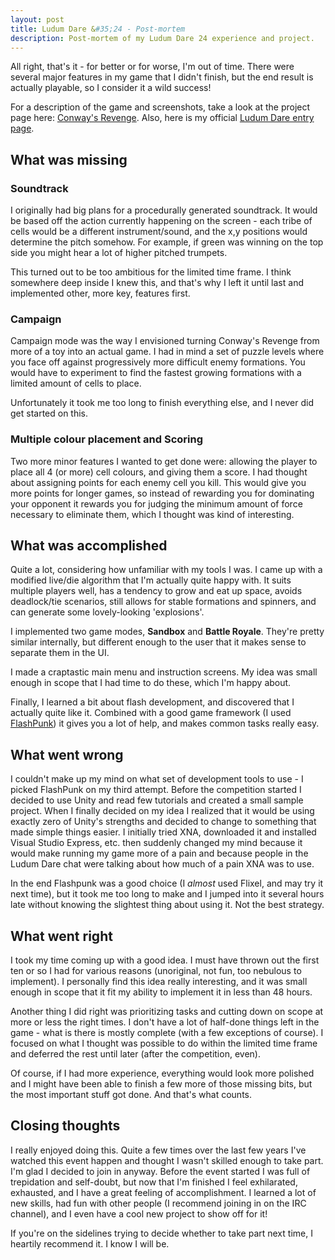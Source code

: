 ```yaml
---
layout: post
title: Ludum Dare &#35;24 - Post-mortem
description: Post-mortem of my Ludum Dare 24 experience and project.
---
```


All right, that's it - for better or for worse, I'm out of time. There were
several major features in my game that I didn't finish, but the end result is
actually playable, so I consider it a wild success!

For a description of the game and screenshots, take a look at the project page here: [Conway's Revenge](http://nickknowlson.com/projects/conways-revenge/). Also, here is my official [Ludum Dare entry page](http://www.ludumdare.com/compo/ludum-dare-24/?action=preview&uid=15084).

What was missing
---

### Soundtrack

I originally had big plans for a procedurally generated soundtrack. It would be
based off the action currently happening on the screen - each tribe of cells
would be a different instrument/sound, and the x,y positions would determine the
pitch somehow. For example, if green was winning on the top side you might hear a lot of
higher pitched trumpets.

This turned out to be too ambitious for the limited time frame. I think
somewhere deep inside I knew this, and that's why I left it until last and
implemented other, more key, features first.

### Campaign

Campaign mode was the way I envisioned turning Conway's Revenge from more of a
toy into an actual game. I had in mind a set of puzzle levels where you face off against progressively more difficult enemy formations. You would have to experiment to find the fastest growing formations with a limited amount of cells to place.

Unfortunately it took me too long to finish everything else, and I never did get
started on this.

### Multiple colour placement and Scoring

Two more minor features I wanted to get done were: allowing the player to place
all 4 (or more) cell colours, and giving them a score. I had thought
about assigning points for each enemy cell you kill. This would give you more
points for longer games, so instead of rewarding you for dominating your
opponent it rewards you for judging the minimum amount of force necessary to
eliminate them, which I thought was kind of interesting.

What was accomplished
---

Quite a lot, considering how unfamiliar with my tools I was. I came up with a
modified live/die algorithm that I'm actually quite happy with. It suits
multiple players well, has a tendency to grow and eat up space, avoids
deadlock/tie scenarios, still allows for stable formations and spinners, and can
generate some lovely-looking 'explosions'.

I implemented two game modes, **Sandbox** and **Battle Royale**. They're pretty
similar internally, but different enough to the user that it makes sense to separate them in the UI.

I made a craptastic main menu and instruction screens. My idea was small enough
in scope that I had time to do these, which I'm happy about.

Finally, I learned a bit about flash development, and discovered that I actually quite
like it. Combined with a good game framework (I used [FlashPunk](http://flashpunk.net/)) it gives you a lot of help, and makes common tasks really easy.

What went wrong
---

I couldn't make up my mind on what set of development tools to use - I picked FlashPunk
on my third attempt. Before the competition started I decided to use Unity and
read few tutorials and created a small sample project. When I finally decided on
my idea I realized that it would be using exactly zero of Unity's strengths and
decided to change to something that made simple things easier. I initially tried
XNA, downloaded it and installed Visual Studio Express, etc. then suddenly
changed my mind because it would make running my game more of a pain and because
people in the Ludum Dare chat were talking about how much of a pain XNA was to
use.

In the end Flashpunk was a good choice (I _almost_ used Flixel, and may try
it next time), but it took me too long to make and I jumped into it several
hours late without knowing the slightest thing about using it. Not the best
strategy.

What went right
---

I took my time coming up with a good idea. I must have thrown out the first ten
or so I had for various reasons (unoriginal, not fun, too nebulous to
implement). I personally find this idea really interesting, and it was small
enough in scope that it fit my ability to implement it in less than 48 hours.

Another thing I did right was prioritizing tasks and cutting down on scope at
more or less the right times. I don't have a lot of half-done things left in the
game - what is there is mostly complete (with a few exceptions of course). I
focused on what I thought was possible to do within the limited time frame and
deferred the rest until later (after the competition, even).

Of course, if I had more experience, everything would look more polished and I might have been able to finish a few more of those missing bits, but the most important stuff got done. And that's what counts.

Closing thoughts
---

I really enjoyed doing this. Quite a few times over the last few years I've
watched this event happen and thought I wasn't skilled enough to take part. I'm
glad I decided to join in anyway. Before the event started I was full of
trepidation and self-doubt, but now that I'm finished I feel exhilarated,
exhausted, and I have a great feeling of accomplishment. I learned a lot of new
skills, had fun with other people (I recommend joining in on the IRC channel),
and I even have a cool new project to show off for it!

If you're on the sidelines trying to decide whether to take part next time, I
heartily recommend it. I know I will be.
